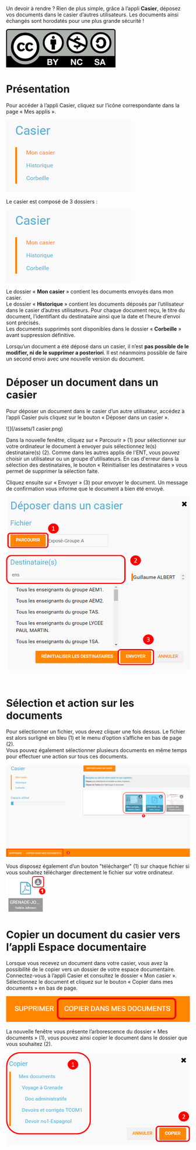 Un devoir à rendre ? Rien de plus simple, grâce à l’appli **Casier**, déposez vos documents dans le casier d’autres utilisateurs. Les documents ainsi échangés sont horodatés pour une plus grande sécurité !

![](../../wp-content/uploads/2015/03/CC-BY-NC-SA-3.0-FR-300x105.png)

Présentation
============

Pour accéder à l’appli Casier, cliquez sur l’icône correspondante dans la page « Mes applis ». 

![](../../wp-content/uploads/2016/04/Casier.png)

Le casier est composé de 3 dossiers :

![](../../wp-content/uploads/2016/04/Casier.png)

Le dossier « **Mon casier** » contient les documents envoyés dans mon casier.  
Le dossier « **Historique** » contient les documents déposés par l’utilisateur dans le casier d’autres utilisateurs. Pour chaque document reçu, le titre du document, l’identifiant du destinataire ainsi que la date et l’heure d’envoi sont précisés.  
Les documents supprimés sont disponibles dans le dossier « **Corbeille** » avant suppression définitive.

Lorsqu’un document a été déposé dans un casier, il n’est **pas possible de le modifier, ni de le supprimer a posteriori**. Il est néanmoins possible de faire un second envoi avec une nouvelle version du document.

Déposer un document dans un casier
==================================

Pour déposer un document dans le casier d’un autre utilisateur, accédez à l’appli Casier puis cliquez sur le bouton « Déposer dans un casier ».

![](/assets/1 casier.png)

Dans la nouvelle fenêtre, cliquez sur « Parcourir » (1) pour sélectionner sur votre ordinateur le document à envoyer puis
sélectionnez le(s) destinataire(s) (2). Comme dans les autres applis de l'ENT, vous pouvez choisir un utilisateur ou un groupe d'utilisateurs.
En cas d'erreur dans la sélection des destinataires, le bouton « Réinitialiser les destinataires » vous permet de supprimer la sélection
faite.

Cliquez ensuite sur « Envoyer » (3) pour envoyer le document. Un message de confirmation vous informe que le document a bien été envoyé.

![](../../wp-content/uploads/2016/04/Casier3.png)

 

Sélection et action sur les documents
=====================================

Pour sélectionner un fichier, vous devez cliquer une fois dessus. Le fichier est alors surligné en bleu (1) et le menu d’option s’affiche en bas de page (2).  
Vous pouvez également sélectionner plusieurs documents en même temps pour effectuer une action sur tous ces documents.

![](../../wp-content/uploads/2016/08/rack-tous-sélectionnés2-1024x512.png)

Vous disposez également d’un bouton "télécharger" (1) sur chaque fichier si vous souhaitez télécharger directement le fichier sur votre ordinateur.  
![](../../wp-content/uploads/2016/08/rack-bouton-télécharger2.png)

Copier un document du casier vers l’appli Espace documentaire
=============================================================

Lorsque vous recevez un document dans votre casier, vous avez la possibilité de le copier vers un dossier de votre espace documentaire.  
Connectez-vous à l’appli Casier et consultez le dossier « Mon casier ». Sélectionnez le document et cliquez sur le bouton « Copier dans mes documents » en bas de page.

![](../../wp-content/uploads/2016/04/Casier4.png)

La nouvelle fenêtre vous présente l’arborescence du dossier « Mes documents » (1), vous pouvez ainsi copier le document dans le dossier que vous souhaitez (2).

![](../../wp-content/uploads/2016/04/Casier5.png)
